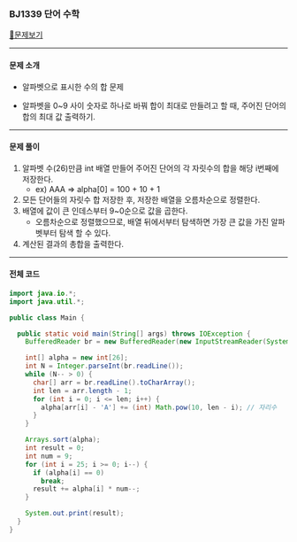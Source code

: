 ### BJ1339 단어 수학

[📁문제보기](https://www.acmicpc.net/problem/1339)

---

#### 문제 소개

- 알파벳으로 표시한 수의 합 문제

- 알파벳을 0~9 사이 숫자로 하나로 바꿔 합이 최대로 만들려고 할 때, 주어진 단어의 합의 최대 값 출력하기. 

---

#### 문제 풀이

1. 알파벳 수(26)만큼 int 배열 만들어 주어진 단어의 각 자릿수의 합을 해당 i번째에 저장한다.
   - ex) AAA => alpha[0] = 100 + 10 + 1 
2. 모든 단어들의 자릿수 합 저장한 후, 저장한 배열을 오름차순으로 정렬한다.
3. 배열에 값이 큰 인데스부터 9~0순으로 값을 곱한다.
   - 오름차순으로 정렬했으므로, 배열 뒤에서부터 탐색하면 가장 큰 값을 가진 알파벳부터 탐색 할 수 있다.
4. 계산된 결과의 총합을 출력한다.

---

#### 전체 코드

```java
import java.io.*;
import java.util.*;

public class Main {

  public static void main(String[] args) throws IOException {
    BufferedReader br = new BufferedReader(new InputStreamReader(System.in));

    int[] alpha = new int[26];
    int N = Integer.parseInt(br.readLine());
    while (N-- > 0) {
      char[] arr = br.readLine().toCharArray();
      int len = arr.length - 1;
      for (int i = 0; i <= len; i++) {
        alpha[arr[i] - 'A'] += (int) Math.pow(10, len - i); // 자리수
      }
    }

    Arrays.sort(alpha);
    int result = 0;
    int num = 9;
    for (int i = 25; i >= 0; i--) {
      if (alpha[i] == 0)
        break;
      result += alpha[i] * num--;
    }

    System.out.print(result);
  }
}
```
